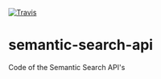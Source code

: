 [![Travis](http://img.shields.io/travis/ccarrubba/semantic-search-api/master.png)](https://travis-ci.org/ccarrubba/semantic-search-api)


# semantic-search-api
Code of the Semantic Search API's
